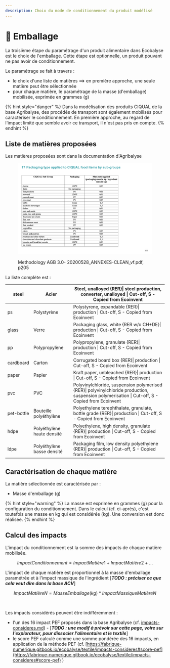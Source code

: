 ```yaml
---
description: Choix du mode de conditionnement du produit modélisé
---
```


# 🥫 Emballage

La troisième étape du paramétrage d'un produit alimentaire dans Ecobalyse est le choix de l'emballage. Cette étape est optionnelle, un produit pouvant ne pas avoir de conditionnement.&#x20;

Le paramétrage se fait à travers :

* le choix d'une liste de matières ==> en première approche, une seule matière peut être sélectionnée
* pour chaque matière, le paramétrage de la masse (d'emballage) mobilisée, exprimée en grammes (g)

{% hint style="danger" %}
Dans la modélisation des produits CIQUAL de la base Agribalyse, des procédés de transport sont également mobilisés pour caractériser le conditionnement. En première approche, au regard de l'impact limité que semble avoir ce transport, il n'est pas pris en compte.
{% endhint %}

## Liste de matières proposées

Les matières proposées sont dans la documentation d'Agribalyse&#x20;

<figure><img src="../../.gitbook/assets/image (7) (1).png" alt=""><figcaption><p>Methodology AGB 3.0- 20200528_ANNEXES-CLEAN_vf.pdf, p205</p></figcaption></figure>

La liste complète est :&#x20;

| steel      | Acier                      | Steel, unalloyed {RER}\| steel production, converter, unalloyed \| Cut-off, S - Copied from Ecoinvent                                           |
| ---------- | -------------------------- | ----------------------------------------------------------------------------------------------------------------------------------------------- |
| ps         | Polystyrène                | Polystyrene, expandable {RER}\| production \| Cut-off, S - Copied from Ecoinvent                                                                |
| glass      | Verre                      | Packaging glass, white {RER w/o CH+DE}\| production \| Cut-off, S - Copied from Ecoinvent                                                       |
| pp         | Polypropylène              | Polypropylene, granulate {RER}\| production \| Cut-off, S - Copied from Ecoinvent                                                               |
| cardboard  | Carton                     | Corrugated board box {RER}\| production \| Cut-off, S - Copied from Ecoinvent                                                                   |
| paper      | Papier                     | Kraft paper, unbleached {RER}\| production \| Cut-off, S - Copied from Ecoinvent                                                                |
| pvc        | PVC                        | Polyvinylchloride, suspension polymerised {RER}\| polyvinylchloride production, suspension polymerisation \| Cut-off, S - Copied from Ecoinvent |
| pet-bottle | Bouteille polyéthylène     | Polyethylene terephthalate, granulate, bottle grade {RER}\| production \| Cut-off, S - Copied from Ecoinvent                                    |
| hdpe       | Polyéthylène haute densité | Polyethylene, high density, granulate {RER}\| production \| Cut-off, S - Copied from Ecoinvent                                                  |
| ldpe       | Polyéthylène basse densité | Packaging film, low density polyethylene {RER}\| production \| Cut-off, S - Copied from Ecoinvent                                               |

## Caractérisation de chaque matière

La matière sélectionnée est caractérisée par :&#x20;

* Masse d'emballage (g)

{% hint style="warning" %}
La masse est exprimée en grammes (g) pour la configuration du conditionnement. Dans le calcul (cf. ci-après), c'est toutefois une masse en kg qui est considérée (kg). Une conversion est donc réalisée.
{% endhint %}

&#x20;

## Calcul des impacts

L'impact du conditionnement est la somme des impacts de chaque matière mobilisée.

$$
ImpactConditionnement = ImpactMatière1 + ImpactMatière 2 + ...
$$

​L'impact de chaque matière est proportionnel à la masse d'emballage paramétrée et à l'impact massique de l'ingrédient \[_**TODO : préciser ce que cela veut dire dans la base ACV**_]

$$
ImpactMatièreN = MasseEmballage (kg) * ImpactMassiqueMatièreN
$$

​

Les impacts considérés peuvent être indifféremment :&#x20;

* l'un des 16 impact PEF proposés dans la base Agribalyse (cf. [impacts-consideres.md](../../textile/impacts-consideres.md "mention")) - \[_**TODO : une modif à prévoir sur cette page, voire sur l'explorateur, pour dissocier l'alimentaire et le textile**_]
* le score PEF calculé comme une somme pondérée des 16 impacts, en application de la méthode PEF (cf. [https://fabrique-numerique.gitbook.io/ecobalyse/textile/impacts-consideres#score-pef](https://fabrique-numerique.gitbook.io/ecobalyse/textile/impacts-consideres#score-pef) )
